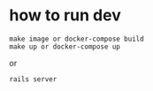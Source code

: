 # how to run dev 

```
make image or docker-compose build 
make up or docker-compose up
```
or

```
rails server
```
